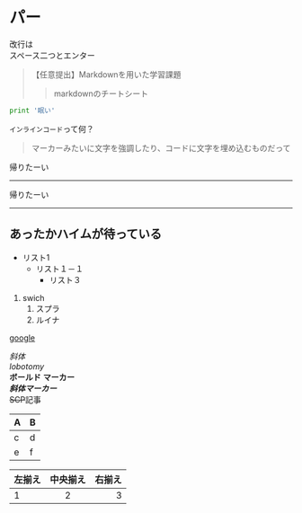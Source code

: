 # パー
改行は  
スペース二つとエンター
>【任意提出】Markdownを用いた学習課題
>>markdownのチートシート

```python
print '眠い'
```

`インラインコード`って何？
>マーカーみたいに文字を強調したり、コードに文字を埋め込むものだって

帰りたーい
***
帰りたーい
___
あったかハイムが待っている
---

- リスト1
    + リスト１－１
        * リスト３


1. swich
    1. スプラ
    2. ルイナ

[google](https://www.google.co.jp/)

*斜体*  
_lobotomy_  
**ボールド**
__マーカー__  
***斜体マーカー***  
~~SCP~~記事  

| A | B |
----|----
| c | d |
| e | f |

| 左揃え | 中央揃え | 右揃え |
|:---|:---:|---:|
|1 |2 |3 |